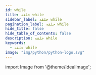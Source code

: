 ```yaml
---
id: while
title: حلقه while
sidebar_label: حلقه while
pagination_label: حلقه while
hide_title: false
hide_table_of_contents: false
description: حلقه while
keywords:
  - حلقه while
image: "img/python/python-logo.svg"
---
```


import Image from '@theme/IdealImage';
